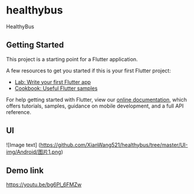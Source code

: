 # healthybus

HealthyBus

## Getting Started

This project is a starting point for a Flutter application.

A few resources to get you started if this is your first Flutter project:

- [Lab: Write your first Flutter app](https://flutter.dev/docs/get-started/codelab)
- [Cookbook: Useful Flutter samples](https://flutter.dev/docs/cookbook)

For help getting started with Flutter, view our
[online documentation](https://flutter.dev/docs), which offers tutorials,
samples, guidance on mobile development, and a full API reference.

## UI

![Image text]
(https://github.com/XianWang521/healthybus/tree/master/UI-img/Android/图片1.png)

## Demo link

https://youtu.be/bg6Pl_6FMZw
